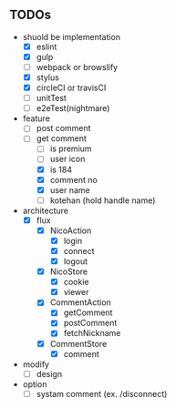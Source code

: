 ## TODOs

- shuold be implementation
  - [x] eslint
  - [x] gulp
  - [ ] webpack or browslify
  - [x] stylus
  - [x] circleCI or travisCI
  - [ ] unitTest
  - [ ] e2eTest(nightmare)

- feature
  - [ ] post comment
  - [ ] get comment
    - [ ] is premium
    - [ ] user icon
    - [x] is 184
    - [x] comment no
    - [x] user name
    - [ ] kotehan (hold handle name)

- architecture
  - [x] flux
    - [x] NicoAction
      - [x] login
      - [x] connect
      - [x] logout
    - [x] NicoStore
      - [x] cookie
      - [x] viewer
    - [x] CommentAction
      - [x] getComment
      - [x] postComment
      - [x] fetchNickname
    - [x] CommentStore
      - [x] comment

- modify
  - [ ] design

- option
  - [ ] systam comment (ex. /disconnect)
